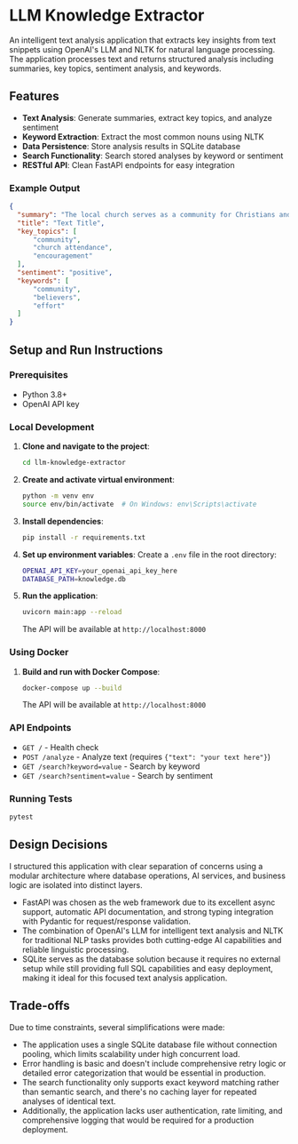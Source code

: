 # LLM Knowledge Extractor

An intelligent text analysis application that extracts key insights from text snippets using OpenAI's LLM and NLTK for natural language processing. The application processes text and returns structured analysis including summaries, key topics, sentiment analysis, and keywords.

## Features

- **Text Analysis**: Generate summaries, extract key topics, and analyze sentiment
- **Keyword Extraction**: Extract the most common nouns using NLTK
- **Data Persistence**: Store analysis results in SQLite database
- **Search Functionality**: Search stored analyses by keyword or sentiment
- **RESTful API**: Clean FastAPI endpoints for easy integration

### Example Output

```json
{
  "summary": "The local church serves as a community for Christians and also welcomes non-believers, but it often faces challenges in encouraging both believers to attend and non-believers to join. The text emphasizes the importance of meeting together for mutual support and encouragement among believers.",
  "title": "Text Title",
  "key_topics": [
      "community",
      "church attendance",
      "encouragement"
  ],
  "sentiment": "positive",
  "keywords": [
      "community",
      "believers",
      "effort"
  ]
}
```

## Setup and Run Instructions

### Prerequisites

- Python 3.8+
- OpenAI API key

### Local Development

1. **Clone and navigate to the project**:

   ```bash
   cd llm-knowledge-extractor
   ```

2. **Create and activate virtual environment**:

   ```bash
   python -m venv env
   source env/bin/activate  # On Windows: env\Scripts\activate
   ```

3. **Install dependencies**:

   ```bash
   pip install -r requirements.txt
   ```

4. **Set up environment variables**:
   Create a `.env` file in the root directory:

   ```bash
   OPENAI_API_KEY=your_openai_api_key_here
   DATABASE_PATH=knowledge.db
   ```

5. **Run the application**:

   ```bash
   uvicorn main:app --reload
   ```

   The API will be available at `http://localhost:8000`

### Using Docker

1. **Build and run with Docker Compose**:

   ```bash
   docker-compose up --build
   ```

   The API will be available at `http://localhost:8000`

### API Endpoints

- `GET /` - Health check
- `POST /analyze` - Analyze text (requires `{"text": "your text here"}`)
- `GET /search?keyword=value` - Search by keyword
- `GET /search?sentiment=value` - Search by sentiment

### Running Tests

```bash
pytest
```

## Design Decisions

I structured this application with clear separation of concerns using a modular architecture where database operations, AI services, and business logic are isolated into distinct layers.

- FastAPI was chosen as the web framework due to its excellent async support, automatic API documentation, and strong typing integration with Pydantic for request/response validation.
- The combination of OpenAI's LLM for intelligent text analysis and NLTK for traditional NLP tasks provides both cutting-edge AI capabilities and reliable linguistic processing.
- SQLite serves as the database solution because it requires no external setup while still providing full SQL capabilities and easy deployment, making it ideal for this focused text analysis application.

## Trade-offs

Due to time constraints, several simplifications were made:

- The application uses a single SQLite database file without connection pooling, which limits scalability under high concurrent load.
- Error handling is basic and doesn't include comprehensive retry logic or detailed error categorization that would be essential in production.
- The search functionality only supports exact keyword matching rather than semantic search, and there's no caching layer for repeated analyses of identical text.
- Additionally, the application lacks user authentication, rate limiting, and comprehensive logging that would be required for a production deployment.
